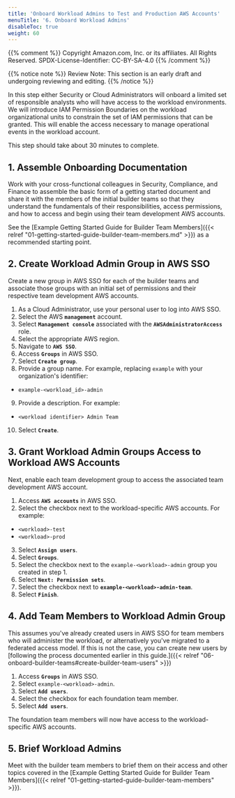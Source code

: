 ```yaml
---
title: 'Onboard Workload Admins to Test and Production AWS Accounts'
menuTitle: '6. Onboard Workload Admins'
disableToc: true
weight: 60
---
```


{{% comment %}}
Copyright Amazon.com, Inc. or its affiliates. All Rights Reserved.
SPDX-License-Identifier: CC-BY-SA-4.0
{{% /comment %}}

{{% notice note %}}
Review Note: This section is an early draft and undergoing reviewing and editing.
{{% /notice %}}

In this step either Security or Cloud Administrators will onboard a limited set of responsible analysts who will have access to the workload environments.  We will introduce IAM Permission Boundaries on the workload organizational units to constrain the set of IAM permissions that can be granted.  This will enable the access necessary to manage operational events in the workload account.

This step should take about 30 minutes to complete.

## 1. Assemble Onboarding Documentation

Work with your cross-functional colleagues in Security, Compliance, and Finance to assemble the basic form of a getting started document and share it with the members of the initial builder teams so that they understand the fundamentals of their responsibilities, access permissions, and how to access and begin using their team development AWS accounts.

See the [Example Getting Started Guide for Builder Team Members]({{< relref "01-getting-started-guide-builder-team-members.md" >}}) as a recommended starting point.

## 2. Create Workload Admin Group in AWS SSO

Create a new group in AWS SSO for each of the builder teams and associate those groups with an initial set of permissions and their respective team development AWS accounts.

1. As a Cloud Administrator, use your personal user to log into AWS SSO.
2. Select the AWS **`management`** account.
3. Select **`Management console`** associated with the **`AWSAdministratorAccess`** role.
4. Select the appropriate AWS region.
5. Navigate to **`AWS SSO`**.
6. Access **`Groups`** in AWS SSO.
7. Select **`Create group`**.
8. Provide a group name. For example, replacing `example` with your organization's identifier:
  * `example-<workload_id>-admin`
9. Provide a description. For example:
  * `<workload identifier> Admin Team`
10. Select **`Create`**.

## 3. Grant Workload Admin Groups Access to Workload AWS Accounts

Next, enable each team development group to access the associated team development AWS account.

1. Access **`AWS accounts`** in AWS SSO.
2. Select the checkbox next to the workload-specific AWS accounts. For example:
  * `<workload>-test`
  * `<workload>-prod`
3. Select **`Assign users`**.
4. Select **`Groups`**.
5. Select the checkbox next to the `example-<workload>-admin` group you created in step 1.  
6. Select **`Next: Permission sets`**.
7. Select the checkbox next to **`example-<workload>-admin-team`**.
8. Select **`Finish`**.

## 4. Add Team Members to Workload Admin Group
This assumes you've already created users in AWS SSO for team members who will administer the workload, or alternatively you've migrated to a federated access model.  If this is not the case, you can create new users by [following the process documented earlier in this guide.]({{< relref "06-onboard-builder-teams#create-builder-team-users" >}})
1. Access **`Groups`** in AWS SSO.
2. Select `example-<workload>-admin`.
3. Select **`Add users`**.
4. Select the checkbox for each foundation team member.
5. Select **`Add users`**.

The foundation team members will now have access to the workload-specific AWS accounts.

## 5. Brief Workload Admins

Meet with the builder team members to brief them on their access and other topics covered in the [Example Getting Started Guide for Builder Team Members]({{< relref "01-getting-started-guide-builder-team-members" >}}).